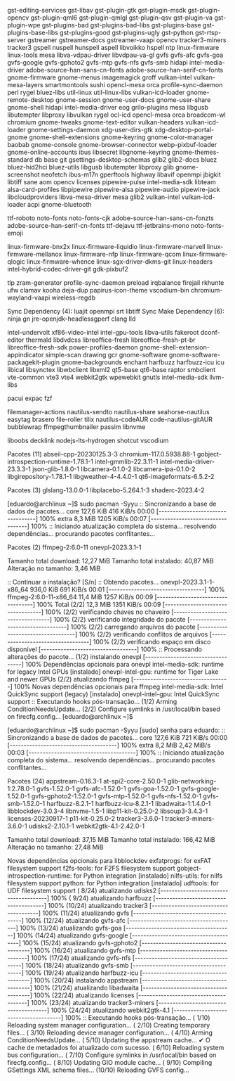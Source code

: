 gst-editing-services gst-libav gst-plugin-gtk gst-plugin-msdk gst-plugin-opencv gst-plugin-qml6 gst-plugin-qmlgl gst-plugin-qsv gst-plugin-va gst-plugin-wpe gst-plugins-bad gst-plugins-bad-libs gst-plugins-base gst-plugins-base-libs gst-plugins-good gst-plugins-ugly gst-python gst-rtsp-server gstreamer gstreamer-docs gstreamer-vaapi opencv tracker3-miners tracker3 gspell nuspell hunspell aspell libvoikko hspell ntp linux-firmware linux-tools mesa libva-vdpau-driver libvdpau-va-gl gvfs gvfs-afc gvfs-goa gvfs-google gvfs-gphoto2 gvfs-mtp gvfs-nfs gvfs-smb hidapi intel-media-driver adobe-source-han-sans-cn-fonts adobe-source-han-serif-cn-fonts gnome-firmware gnome-menus imagemagick groff vulkan-intel vulkan-mesa-layers smartmontools sushi opencl-mesa orca profile-sync-daemon perl rygel bluez-libs util-linux util-linux-libs vulkan-icd-loader gnome-remote-desktop gnome-session gnome-user-docs gnome-user-share gnome-shell hidapi intel-media-driver eog grilo-plugins mesa libgusb libutempter libproxy libvulkan rygel ocl-icd opencl-mesa orca broadcom-wl chromium gnome-tweaks gnome-text-editor vulkan-headers vulkan-icd-loader gnome-settings-daemon xdg-user-dirs-gtk xdg-desktop-portal-gnome gnome-shell-extensions gnome-keyring gnome-color-manager baobab gnome-console gnome-browser-connector webp-pixbuf-loader gnome-online-accounts ibus libsecret libgnome-keyring gnome-themes-standard db base git gsettings-desktop-schemas glib2 glib2-docs bluez bluez-hid2hci bluez-utils libgusb libutempter libproxy glib gnome-screenshot neofetch ibus-m17n gperftools highway libavif openmpi jbigkit libtiff sane aom opencv licenses pipewire-pulse intel-media-sdk libteam alsa-card-profiles libpipewire pipewire-alsa pipewire-audio pipewire-jack libcloudproviders libva-mesa-driver mesa glib2 vulkan-intel vulkan-icd-loader acpi gnome-bluetooth

ttf-roboto noto-fonts noto-fonts-cjk adobe-source-han-sans-cn-fonzts adobe-source-han-serif-cn-fonts ttf-dejavu ttf-jetbrains-mono noto-fonts-emoji

linux-firmware-bnx2x linux-firmware-liquidio linux-firmware-marvell linux-firmware-mellanox linux-firmware-nfp linux-firmware-qcom linux-firmware-qlogic linux-firmware-whence linux-sgx-driver-dkms-git linux-headers intel-hybrid-codec-driver-git gdk-pixbuf2

tlp zram-generator profile-sync-daemon preload irqbalance firejail rkhunte ufw clamav kooha deja-dup papirus-icon-theme vscodium-bin chromium-wayland-vaapi wireless-regdb

Sync Dependency (4): luajit openmpi srt libtiff
Sync Make Dependency (6): ninja gn jre-openjdk-headlessgperf clang lld

intel-undervolt xf86-video-intel intel-gpu-tools libva-utils fakeroot dconf-editor thermald libdvdcss libreoffice-fresh libreoffice-fresh-pt-br libreoffice-fresh-sdk power-profiles-daemon gnome-shell-extension-appindicator simple-scan drawing gcr gnome-software gnome-software-packagekit-plugin gnome-backgrounds enchant harfbuzz harfbuzz-icu icu libical libsynctex libwbclient libxml2 qt5-base qt6-base raptor smbclient vte-common vte3 vte4 webkit2gtk wpewebkit gnutls intel-media-sdk llvm-libs

pacui expac fzf

filemanager-actions nautilus-sendto nautilus-share seahorse-nautilus easytag brasero file-roller tilix nautilus-codeAUR code-nautilus-gitAUR bubblewrap ffmpegthumbnailer passim libnvme

liboobs decklink nodejs-lts-hydrogen shotcut vscodium

Pacotes (11) abseil-cpp-20230125.3-3  chromium-117.0.5938.88-1  gobject-introspection-runtime-1.78.1-1
             intel-gmmlib-22.3.11-1  intel-media-driver-23.3.3-1  json-glib-1.8.0-1  libcamera-0.1.0-2
             libcamera-ipa-0.1.0-2  libgirepository-1.78.1-1  libgweather-4-4.4.0-1  qt6-imageformats-6.5.2-2

Pacotes (3) glslang-13.0.0-1  libplacebo-5.264.1-3  shaderc-2023.4-2

[eduardo@archlinux ~]$ sudo pacman -Syyu
:: Sincronizando a base de dados de pacotes...
 core                             127,6 KiB   416 KiB/s 00:00 [----------------------------------] 100%
 extra                              8,3 MiB  1205 KiB/s 00:07 [----------------------------------] 100%
:: Iniciando atualização completa do sistema...
resolvendo dependências...
procurando pacotes conflitantes...

Pacotes (2) ffmpeg-2:6.0-11  onevpl-2023.3.1-1

Tamanho total download:   12,27 MiB
Tamanho total instalado:  40,87 MiB
Alteração no tamanho:      3,46 MiB

:: Continuar a instalação? [S/n] 
:: Obtendo pacotes...
 onevpl-2023.3.1-1-x86_64         936,0 KiB   691 KiB/s 00:01 [----------------------------------] 100%
 ffmpeg-2:6.0-11-x86_64            11,4 MiB  1257 KiB/s 00:09 [----------------------------------] 100%
 Total (2/2)                       12,3 MiB  1351 KiB/s 00:09 [----------------------------------] 100%
(2/2) verificando chaves no chaveiro                          [----------------------------------] 100%
(2/2) verificando integridade do pacote                       [----------------------------------] 100%
(2/2) carregando arquivos do pacote                           [----------------------------------] 100%
(2/2) verificando conflitos de arquivos                       [----------------------------------] 100%
(2/2) verificando espaço em disco disponível                  [----------------------------------] 100%
:: Processando alterações do pacote...
(1/2) instalando onevpl                                       [----------------------------------] 100%
Dependências opcionais para onevpl
    intel-media-sdk: runtime for legacy Intel GPUs [instalado]
    onevpl-intel-gpu: runtime for Tiger Lake and newer GPUs
(2/2) atualizando ffmpeg                                      [----------------------------------] 100%
Novas dependências opcionais para ffmpeg
    intel-media-sdk: Intel QuickSync support (legacy) [instalado]
    onevpl-intel-gpu: Intel QuickSync support
:: Executando hooks pós-transação...
(1/2) Arming ConditionNeedsUpdate...
(2/2) Configure symlinks in /usr/local/bin based on firecfg.config...
[eduardo@archlinux ~]$ 




[eduardo@archlinux ~]$ sudo pacman -Syyu
[sudo] senha para eduardo: 
:: Sincronizando a base de dados de pacotes...
 core                                   127,6 KiB   721 KiB/s 00:00 [--------------------------------------] 100%
 extra                                    8,2 MiB  2,42 MiB/s 00:03 [--------------------------------------] 100%
:: Iniciando atualização completa do sistema...
resolvendo dependências...
procurando pacotes conflitantes...

Pacotes (24) appstream-0.16.3-1  at-spi2-core-2.50.0-1  glib-networking-1:2.78.0-1  gvfs-1.52.0-1
             gvfs-afc-1.52.0-1  gvfs-goa-1.52.0-1  gvfs-google-1.52.0-1  gvfs-gphoto2-1.52.0-1
             gvfs-mtp-1.52.0-1  gvfs-nfs-1.52.0-1  gvfs-smb-1.52.0-1  harfbuzz-8.2.1-1  harfbuzz-icu-8.2.1-1
             libadwaita-1:1.4.0-1  libblockdev-3.0.3-4  libnvme-1.5-1  libp11-kit-0.25.0-2  libsoup3-3.4.3-1
             licenses-20230917-1  p11-kit-0.25.0-2  tracker3-3.6.0-1  tracker3-miners-3.6.0-1  udisks2-2.10.1-1
             webkit2gtk-4.1-2.42.0-1

Tamanho total download:    37,15 MiB
Tamanho total instalado:  166,42 MiB
Alteração no tamanho:      27,48 MiB

Novas dependências opcionais para libblockdev
    exfatprogs: for exFAT filesystem support
    f2fs-tools: for F2FS filesystem support
    gobject-introspection-runtime: for Python integration [instalado]
    nilfs-utils: for nilfs filesystem support
    python: for Python integration [instalado]
    udftools: for UDF filesystem support
( 8/24) atualizando udisks2                                         [--------------------------------------] 100%
( 9/24) atualizando harfbuzz                                        [--------------------------------------] 100%
(10/24) atualizando tracker3                                        [--------------------------------------] 100%
(11/24) atualizando gvfs                                            [--------------------------------------] 100%
(12/24) atualizando gvfs-afc                                        [--------------------------------------] 100%
(13/24) atualizando gvfs-goa                                        [--------------------------------------] 100%
(14/24) atualizando gvfs-google                                     [--------------------------------------] 100%
(15/24) atualizando gvfs-gphoto2                                    [--------------------------------------] 100%
(16/24) atualizando gvfs-mtp                                        [--------------------------------------] 100%
(17/24) atualizando gvfs-nfs                                        [--------------------------------------] 100%
(18/24) atualizando gvfs-smb                                        [--------------------------------------] 100%
(19/24) atualizando harfbuzz-icu                                    [--------------------------------------] 100%
(20/24) instalando appstream                                        [--------------------------------------] 100%
(21/24) atualizando libadwaita                                      [--------------------------------------] 100%
(22/24) atualizando licenses                                        [--------------------------------------] 100%
(23/24) atualizando tracker3-miners                                 [--------------------------------------] 100%
(24/24) atualizando webkit2gtk-4.1                                  [--------------------------------------] 100%
:: Executando hooks pós-transação...
( 1/10) Reloading system manager configuration...
( 2/10) Creating temporary files...
( 3/10) Reloading device manager configuration...
( 4/10) Arming ConditionNeedsUpdate...
( 5/10) Updating the appstream cache...
✔ O cache de metadados foi atualizado com sucesso.
( 6/10) Reloading system bus configuration...
( 7/10) Configure symlinks in /usr/local/bin based on firecfg.config...
( 8/10) Updating GIO module cache...
( 9/10) Compiling GSettings XML schema files...
(10/10) Reloading GVFS config...
